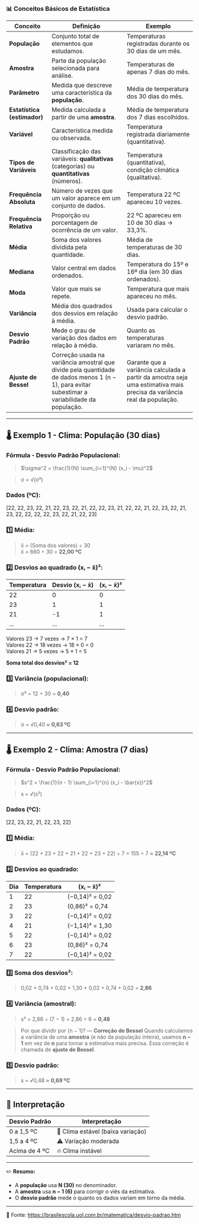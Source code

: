 ### 📊 **Conceitos Básicos de Estatística**

| Conceito              | Definição                                                                 | Exemplo                                                                 |
|-----------------------|---------------------------------------------------------------------------|-------------------------------------------------------------------------|
| **População**         | Conjunto total de elementos que estudamos.                                | Temperaturas registradas durante os 30 dias de um mês.                 |
| **Amostra**           | Parte da população selecionada para análise.                              | Temperaturas de apenas 7 dias do mês.                                  |
| **Parâmetro**         | Medida que descreve uma característica da **população**.                  | Média de temperatura dos 30 dias do mês.                               |
| **Estatística (estimador)** | Medida calculada a partir de uma **amostra**.                        | Média de temperatura dos 7 dias escolhidos.                            |
| **Variável**          | Característica medida ou observada.                                       | Temperatura registrada diariamente (quantitativa).                     |
| **Tipos de Variáveis**| Classificação das variáveis: **qualitativas** (categorias) ou **quantitativas** (números). | Temperatura (quantitativa), condição climática (qualitativa). |
| **Frequência Absoluta**| Número de vezes que um valor aparece em um conjunto de dados.            | Temperatura 22 ºC apareceu 10 vezes.                                   |
| **Frequência Relativa**| Proporção ou porcentagem de ocorrência de um valor.                      | 22 ºC apareceu em 10 de 30 dias → 33,3%.                               |
| **Média**             | Soma dos valores dividida pela quantidade.                                | Média de temperaturas de 30 dias.                                      |
| **Mediana**           | Valor central em dados ordenados.                                         | Temperatura do 15º e 16º dia (em 30 dias ordenados).                   |
| **Moda**              | Valor que mais se repete.                                                 | Temperatura que mais apareceu no mês.                                  |
| **Variância**         | Média dos quadrados dos desvios em relação à média.                       | Usada para calcular o desvio padrão.                                   |
| **Desvio Padrão**     | Mede o grau de variação dos dados em relação à média.                     | Quanto as temperaturas variaram no mês.                                |
| **Ajuste de Bessel**  | Correção usada na variância amostral que divide pela quantidade de dados menos 1 (n − 1), para evitar subestimar a variabilidade da população. | Garante que a variância calculada a partir da amostra seja uma estimativa mais precisa da variância real da população. |

---

## 🌡️ Exemplo 1 - Clima: População (30 dias)

### Fórmula - Desvio Padrão Populacional:

> $\sigma^2 = \frac{1}{N} \sum_{i=1}^{N} (x_i - \mu)^2$

> σ = √(σ²)


### Dados (ºC):
[22, 22, 23, 22, 21, 22, 23, 22, 21, 22, 22, 23, 21, 22, 22, 21, 22, 23, 22, 21, 23, 22, 22, 22, 22, 23, 22, 21, 22, 23]

### 1️⃣ Média:
> x̄ = (Soma dos valores) ÷ 30  
> x̄ = 660 ÷ 30 = **22,00 ºC**

### 2️⃣ Desvios ao quadrado (xᵢ − x̄)²:
| Temperatura | Desvio (xᵢ − x̄) | (xᵢ − x̄)² |
|-------------|------------------|-------------|
| 22          | 0                | 0           |
| 23          | 1                | 1           |
| 21          | -1               | 1           |
| ...         | ...              | ...         |

Valores 23 → 7 vezes → 7 × 1 = 7  
Valores 22 → 18 vezes → 18 × 0 = 0  
Valores 21 → 5 vezes → 5 × 1 = 5

**Soma total dos desvios² = 12**

### 3️⃣ Variância (populacional):
> σ² = 12 ÷ 30 = **0,40**

### 4️⃣ Desvio padrão:
> σ = √0,40 ≈ **0,63 ºC**

---

## 🌡️ Exemplo 2 - Clima: Amostra (7 dias)

### Fórmula - Desvio Padrão Populacional:

> $s^2 = \frac{1}{n - 1} \sum_{i=1}^{n} (x_i - \bar{x})^2$

> s = √(s²)

### Dados (ºC):  
[22, 23, 22, 21, 22, 23, 22]

### 1️⃣ Média:
> x̄ = (22 + 23 + 22 + 21 + 22 + 23 + 22) ÷ 7 = 155 ÷ 7 ≈ **22,14 ºC**

### 2️⃣ Desvios ao quadrado:
| Dia | Temperatura | (xᵢ − x̄)²           |
|-----|-------------|----------------------|
| 1   | 22          | (−0,14)² = 0,02      |
| 2   | 23          | (0,86)² = 0,74       |
| 3   | 22          | (−0,14)² = 0,02      |
| 4   | 21          | (−1,14)² = 1,30      |
| 5   | 22          | (−0,14)² = 0,02      |
| 6   | 23          | (0,86)² = 0,74       |
| 7   | 22          | (−0,14)² = 0,02      |

### 3️⃣ Soma dos desvios²:
> 0,02 + 0,74 + 0,02 + 1,30 + 0,02 + 0,74 + 0,02 = **2,86**

### 4️⃣ Variância (amostral):
> s² = 2,86 ÷ (7 − 1) = 2,86 ÷ 6 = **0,48**

> Por que dividir por (n − 1)? — **Correção de Bessel**
> Quando calculamos a variância de uma **amostra** (e não da população inteira), usamos **n − 1** em vez de **n** para tornar a estimativa mais precisa. Essa correção é chamada de **ajuste de Bessel**.

### 5️⃣ Desvio padrão:
> s = √0,48 ≈ **0,69 ºC**

---

## 📌 Interpretação

| Desvio Padrão | Interpretação                     |
|----------------|----------------------------------|
| 0 a 1,5 ºC      | 🔹 Clima estável (baixa variação) |
| 1,5 a 4 ºC      | ⚠️ Variação moderada              |
| Acima de 4 ºC   | 🔥 Clima instável                |

---

✏️ **Resumo:**  
- A **população** usa **N (30)** no denominador.  
- A **amostra** usa **n − 1 (6)** para corrigir o viés da estimativa.  
- O **desvio padrão** mede o quanto os dados variam em torno da média.

---

🔗 Fonte: https://brasilescola.uol.com.br/matematica/desvio-padrao.htm

